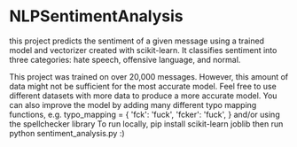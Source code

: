 # NLPSentimentAnalysis
this project predicts the sentiment of a given message using a trained model and vectorizer created with scikit-learn. It classifies sentiment into three categories: hate speech, offensive language, and normal.

This project was trained on over 20,000 messages. However, this amount of data might not be sufficient for the most accurate model. Feel free to use different datasets with more data to produce a more accurate model. You can also improve the model by adding many different typo mapping functions, e.g. typo_mapping = {
    'fck': 'fuck',
    'fcker': 'fuck',
} and/or using the spellchecker library
To run locally, pip install scikit-learn joblib then run python sentiment_analysis.py :)

